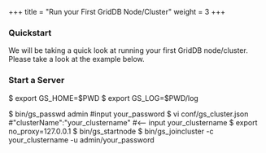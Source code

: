 +++
title = "Run your First GridDB Node/Cluster"
weight = 3
+++


### Quickstart

We will be taking a quick look at running your first GridDB node/cluster. Please take a look at the example below.

### Start a Server

$ export GS_HOME=$PWD
$ export GS_LOG=$PWD/log

$ bin/gs_passwd admin
#input your_password
$ vi conf/gs_cluster.json
#"clusterName":"your\_clustername" #<-- input your\_clustername
$ export no_proxy=127.0.0.1
$ bin/gs_startnode
$ bin/gs\_joincluster -c your\_clustername -u admin/your_password
